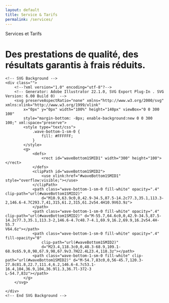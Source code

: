 ```yaml
---
layout: default
title: Service & Tarifs
permalink: /services/
---
```


<div id="SVGwave1BottomSMShape" class="position-relative bg-primary">
    <div class="container space-top-2  space-bottom-4">
        <div class="">
            <div class="mb-6">
                <div class="h1 text-white font-weight-semi-bold">
                    Services et Tarifs
                </div>
                <h1 class="h3 text-white">
                    Des prestations de <span class="font-weight-semi-bold">qualité</span>, des résultats garantis à
                    <span class="font-weight-semi-bold">frais réduits</span>.
                </h1>
            </div>
        </div>
    </div>

    <!-- SVG Background -->
    <div class="">
        <!--?xml version="1.0" encoding="utf-8"?-->
        <!-- Generator: Adobe Illustrator 22.1.0, SVG Export Plug-In . SVG Version: 6.00 Build 0)  -->
        <svg preserveAspectRatio="none" xmlns="http://www.w3.org/2000/svg" xmlns:xlink="http://www.w3.org/1999/xlink"
            x="0px" y="0px" width="100%" height="140px" viewBox="0 0 300 100"
            style="margin-bottom: -8px; enable-background:new 0 0 300 100;" xml:space="preserve">
            <style type="text/css">
                .wave-bottom-1-sm-0 {
                    fill: #FFFFFF;
                }
            </style>
            <g>
                <defs>
                    <rect id="waveBottom1SMID1" width="300" height="100"></rect>
                </defs>
                <clipPath id="waveBottom1SMID2">
                    <use xlink:href="#waveBottom1SMID1" style="overflow:visible;"></use>
                </clipPath>
                <path class="wave-bottom-1-sm-0 fill-white" opacity=".4" clip-path="url(#waveBottom1SMID2)"
                    d="M10.9,63.9c0,0,42.9-34.5,87.5-14.2c77.3,35.1,113.3-2,146.6-4.7C293.7,41,315,61.2,315,61.2v54.4H10.9V63.9z">
                </path>
                <path class="wave-bottom-1-sm-0 fill-white" opacity=".4" clip-path="url(#waveBottom1SMID2)" d="M-55.7,64.6c0,0,42.9-34.5,87.5-14.2c77.3,35.1,113.3-2,146.6-4.7c48.7-4.1,69.9,16.2,69.9,16.2v54.4H-55.7
    V64.6z"></path>
                <path class="wave-bottom-1-sm-0 fill-white" opacity=".4" fill-opacity="0"
                    clip-path="url(#waveBottom1SMID2)"
                    d="M23.4,118.3c0,0,48.3-68.9,109.1-68.9c65.9,0,98,67.9,98,67.9v3.7H22.4L23.4,118.3z"></path>
                <path class="wave-bottom-1-sm-0 fill-white" clip-path="url(#waveBottom1SMID2)" d="M-54.7,83c0,0,56-45.7,120.3-27.8c81.8,22.7,111.4,6.2,146.6-4.7c53.1-16.4,104,36.9,104,36.9l1.3,36.7l-372-3
    L-54.7,83z"></path>
            </g>
        </svg>

    </div>
    <!-- End SVG Background -->
</div>